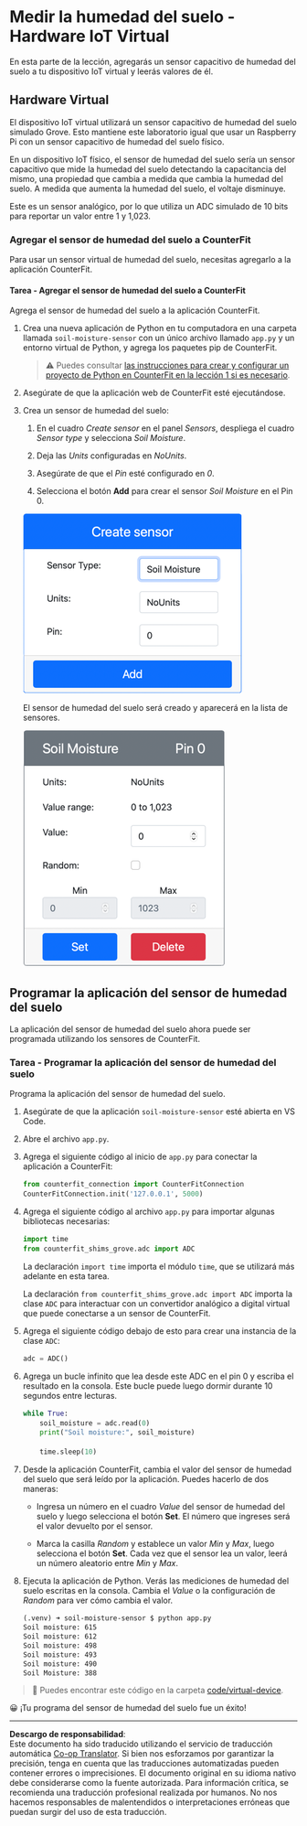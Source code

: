 <!--
CO_OP_TRANSLATOR_METADATA:
{
  "original_hash": "2bf65f162bcebd35fbcba5fd245afac4",
  "translation_date": "2025-08-26T14:46:07+00:00",
  "source_file": "2-farm/lessons/2-detect-soil-moisture/virtual-device-soil-moisture.md",
  "language_code": "es"
}
-->
# Medir la humedad del suelo - Hardware IoT Virtual

En esta parte de la lección, agregarás un sensor capacitivo de humedad del suelo a tu dispositivo IoT virtual y leerás valores de él.

## Hardware Virtual

El dispositivo IoT virtual utilizará un sensor capacitivo de humedad del suelo simulado Grove. Esto mantiene este laboratorio igual que usar un Raspberry Pi con un sensor capacitivo de humedad del suelo físico.

En un dispositivo IoT físico, el sensor de humedad del suelo sería un sensor capacitivo que mide la humedad del suelo detectando la capacitancia del mismo, una propiedad que cambia a medida que cambia la humedad del suelo. A medida que aumenta la humedad del suelo, el voltaje disminuye.

Este es un sensor analógico, por lo que utiliza un ADC simulado de 10 bits para reportar un valor entre 1 y 1,023.

### Agregar el sensor de humedad del suelo a CounterFit

Para usar un sensor virtual de humedad del suelo, necesitas agregarlo a la aplicación CounterFit.

#### Tarea - Agregar el sensor de humedad del suelo a CounterFit

Agrega el sensor de humedad del suelo a la aplicación CounterFit.

1. Crea una nueva aplicación de Python en tu computadora en una carpeta llamada `soil-moisture-sensor` con un único archivo llamado `app.py` y un entorno virtual de Python, y agrega los paquetes pip de CounterFit.

    > ⚠️ Puedes consultar [las instrucciones para crear y configurar un proyecto de Python en CounterFit en la lección 1 si es necesario](../../../1-getting-started/lessons/1-introduction-to-iot/virtual-device.md).

1. Asegúrate de que la aplicación web de CounterFit esté ejecutándose.

1. Crea un sensor de humedad del suelo:

    1. En el cuadro *Create sensor* en el panel *Sensors*, despliega el cuadro *Sensor type* y selecciona *Soil Moisture*.

    1. Deja las *Units* configuradas en *NoUnits*.

    1. Asegúrate de que el *Pin* esté configurado en *0*.

    1. Selecciona el botón **Add** para crear el sensor *Soil Moisture* en el Pin 0.

    ![Configuración del sensor de humedad del suelo](../../../../../translated_images/counterfit-create-soil-moisture-sensor.35266135a5e0ae68b29a684d7db0d2933a8098b2307d197f7c71577b724603aa.es.png)

    El sensor de humedad del suelo será creado y aparecerá en la lista de sensores.

    ![Sensor de humedad del suelo creado](../../../../../translated_images/counterfit-soil-moisture-sensor.81742b2de0e9de60a3b3b9a2ff8ecc686d428eb6d71820f27a693be26e5aceee.es.png)

## Programar la aplicación del sensor de humedad del suelo

La aplicación del sensor de humedad del suelo ahora puede ser programada utilizando los sensores de CounterFit.

### Tarea - Programar la aplicación del sensor de humedad del suelo

Programa la aplicación del sensor de humedad del suelo.

1. Asegúrate de que la aplicación `soil-moisture-sensor` esté abierta en VS Code.

1. Abre el archivo `app.py`.

1. Agrega el siguiente código al inicio de `app.py` para conectar la aplicación a CounterFit:

    ```python
    from counterfit_connection import CounterFitConnection
    CounterFitConnection.init('127.0.0.1', 5000)
    ```

1. Agrega el siguiente código al archivo `app.py` para importar algunas bibliotecas necesarias:

    ```python
    import time
    from counterfit_shims_grove.adc import ADC
    ```

    La declaración `import time` importa el módulo `time`, que se utilizará más adelante en esta tarea.

    La declaración `from counterfit_shims_grove.adc import ADC` importa la clase `ADC` para interactuar con un convertidor analógico a digital virtual que puede conectarse a un sensor de CounterFit.

1. Agrega el siguiente código debajo de esto para crear una instancia de la clase `ADC`:

    ```python
    adc = ADC()
    ```

1. Agrega un bucle infinito que lea desde este ADC en el pin 0 y escriba el resultado en la consola. Este bucle puede luego dormir durante 10 segundos entre lecturas.

    ```python
    while True:
        soil_moisture = adc.read(0)
        print("Soil moisture:", soil_moisture)
    
        time.sleep(10)
    ```

1. Desde la aplicación CounterFit, cambia el valor del sensor de humedad del suelo que será leído por la aplicación. Puedes hacerlo de dos maneras:

    * Ingresa un número en el cuadro *Value* del sensor de humedad del suelo y luego selecciona el botón **Set**. El número que ingreses será el valor devuelto por el sensor.

    * Marca la casilla *Random* y establece un valor *Min* y *Max*, luego selecciona el botón **Set**. Cada vez que el sensor lea un valor, leerá un número aleatorio entre *Min* y *Max*.

1. Ejecuta la aplicación de Python. Verás las mediciones de humedad del suelo escritas en la consola. Cambia el *Value* o la configuración de *Random* para ver cómo cambia el valor.

    ```output
    (.venv) ➜ soil-moisture-sensor $ python app.py 
    Soil moisture: 615
    Soil moisture: 612
    Soil moisture: 498
    Soil moisture: 493
    Soil moisture: 490
    Soil Moisture: 388
    ```

> 💁 Puedes encontrar este código en la carpeta [code/virtual-device](../../../../../2-farm/lessons/2-detect-soil-moisture/code/virtual-device).

😀 ¡Tu programa del sensor de humedad del suelo fue un éxito!

---

**Descargo de responsabilidad**:  
Este documento ha sido traducido utilizando el servicio de traducción automática [Co-op Translator](https://github.com/Azure/co-op-translator). Si bien nos esforzamos por garantizar la precisión, tenga en cuenta que las traducciones automatizadas pueden contener errores o imprecisiones. El documento original en su idioma nativo debe considerarse como la fuente autorizada. Para información crítica, se recomienda una traducción profesional realizada por humanos. No nos hacemos responsables de malentendidos o interpretaciones erróneas que puedan surgir del uso de esta traducción.